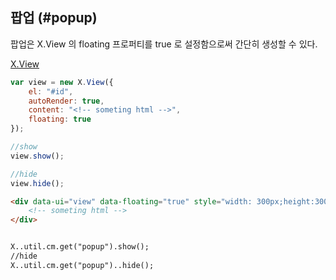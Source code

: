 ## 팝업 (#popup)
팝업은 X.View 의 floating 프로퍼티를 true 로 설정함으로써 간단히 생성할 수 있다. 


[X.View](./assets/x-ui-1.0.3/doc/X.View.html)

```javascript
var view = new X.View({
	el: "#id",
	autoRender: true,
	content: "<!-- someting html -->",
	floating: true
});

//show
view.show();

//hide
view.hide();
```

```html
<div data-ui="view" data-floating="true" style="width: 300px;height:300px;" id="popup">
	<!-- someting html -->
</div>


X..util.cm.get("popup").show();
//hide
X..util.cm.get("popup")..hide();
```

